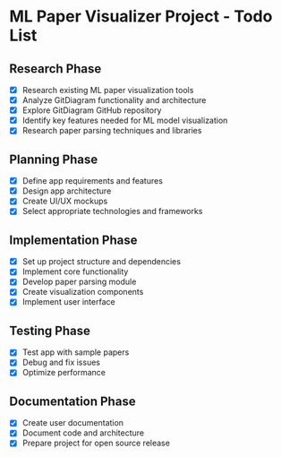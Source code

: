 # ML Paper Visualizer Project - Todo List

## Research Phase
- [x] Research existing ML paper visualization tools
- [x] Analyze GitDiagram functionality and architecture
- [x] Explore GitDiagram GitHub repository
- [x] Identify key features needed for ML model visualization
- [x] Research paper parsing techniques and libraries

## Planning Phase
- [x] Define app requirements and features
- [x] Design app architecture
- [x] Create UI/UX mockups
- [x] Select appropriate technologies and frameworks

## Implementation Phase
- [x] Set up project structure and dependencies
- [x] Implement core functionality
- [x] Develop paper parsing module
- [x] Create visualization components
- [x] Implement user interface

## Testing Phase
- [x] Test app with sample papers
- [x] Debug and fix issues
- [x] Optimize performance

## Documentation Phase
- [x] Create user documentation
- [x] Document code and architecture
- [x] Prepare project for open source release
